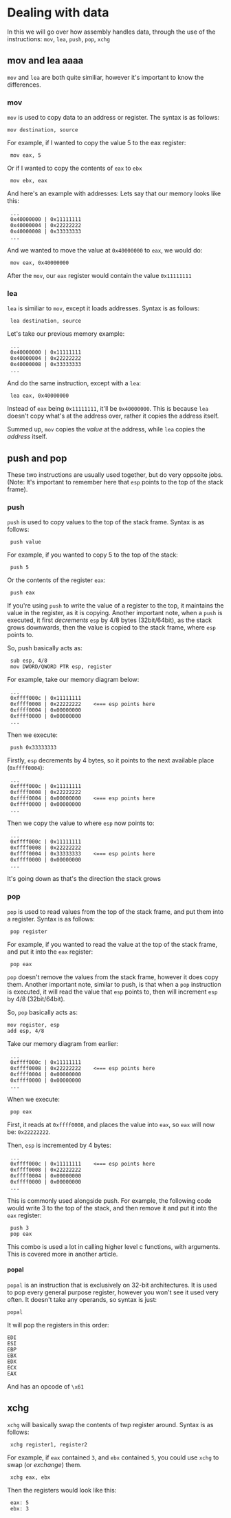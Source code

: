 # Dealing with data

In this we will go over how assembly handles data, through the use of the instructions: `mov`, `lea`, `push`, `pop`, `xchg`

## mov and lea aaaa

`mov` and `lea` are both quite similiar, however it's important to know the differences.

### mov

`mov` is used to copy data to an address or register. The syntax is as follows:

```text
mov destination, source
```

For example, if I wanted to copy the value 5 to the eax register:

```text
 mov eax, 5
```

Or if I wanted to copy the contents of `eax` to `ebx`

```text
 mov ebx, eax
```

And here's an example with addresses: Lets say that our memory looks like this:

```text
 ...
 0x40000000 | 0x11111111
 0x40000004 | 0x22222222
 0x40000008 | 0x33333333
 ...
```

And we wanted to move the value at `0x40000000` to `eax`, we would do:

```text
 mov eax, 0x40000000
```

After the `mov`, our `eax` register would contain the value `0x11111111`

### lea

`lea` is similiar to `mov`, except it loads addresses. Syntax is as follows:

```text
 lea destination, source
```

Let's take our previous memory example:

```text
 ...
 0x40000000 | 0x11111111
 0x40000004 | 0x22222222
 0x40000008 | 0x33333333
 ...
```

And do the same instruction, except with a `lea`:

```text
 lea eax, 0x40000000
```

Instead of `eax` being `0x11111111`, it'll be `0x40000000`. This is because `lea` doesn't copy what's at the address over, rather it copies the address itself.

Summed up, `mov` copies the _value_ at the address, while `lea` copies the _address_ itself.

## push and pop

These two instructions are usually used together, but do very oppsoite jobs. \(Note: It's important to remember here that `esp` points to the top of the stack frame\).

### push

`push` is used to copy values to the top of the stack frame. Syntax is as follows:

```text
 push value
```

For example, if you wanted to copy 5 to the top of the stack:

```text
 push 5
```

Or the contents of the register `eax`:

```text
 push eax
```

If you're using `push` to write the value of a register to the top, it maintains the value in the register, as it is copying. Another important note, when a `push` is executed, it first _decrements_ `esp` by 4/8 bytes \(32bit/64bit\), as the stack grows downwards, then the value is copied to the stack frame, where `esp` points to.

So, push basically acts as:

```text
 sub esp, 4/8
 mov DWORD/QWORD PTR esp, register
```

For example, take our memory diagram below:

```text
 ...
 0xffff000c | 0x11111111
 0xffff0008 | 0x22222222    <=== esp points here
 0xffff0004 | 0x00000000
 0xffff0000 | 0x00000000
 ...
```

Then we execute:

```text
 push 0x33333333
```

Firstly, `esp` decrements by 4 bytes, so it points to the next available place \(`0xffff0004`\):

```text
 ...
 0xffff000c | 0x11111111
 0xffff0008 | 0x22222222
 0xffff0004 | 0x00000000    <=== esp points here
 0xffff0000 | 0x00000000
 ...
```

Then we copy the value to where `esp` now points to:

```text
 ...
 0xffff000c | 0x11111111
 0xffff0008 | 0x22222222
 0xffff0004 | 0x33333333    <=== esp points here
 0xffff0000 | 0x00000000
 ...
```

It's going down as that's the direction the stack grows

### pop

`pop` is used to read values from the top of the stack frame, and put them into a register. Syntax is as follows:

```text
 pop register
```

For example, if you wanted to read the value at the top of the stack frame, and put it into the `eax` register:

```text
 pop eax
```

`pop` doesn't remove the values from the stack frame, however it does copy them. Another important note, similar to push, is that when a `pop` instruction is executed, it will read the value that `esp` points to, then will increment `esp` by 4/8 \(32bit/64bit\).

So, `pop` basically acts as:

```text
mov register, esp
add esp, 4/8
```

Take our memory diagram from earlier:

```text
 ...
 0xffff000c | 0x11111111
 0xffff0008 | 0x22222222    <=== esp points here
 0xffff0004 | 0x00000000
 0xffff0000 | 0x00000000
 ...
```

When we execute:

```text
 pop eax
```

First, it reads at `0xffff0008`, and places the value into `eax`, so `eax` will now be: `0x22222222`.

Then, `esp` is incremented by 4 bytes:

```text
 ...
 0xffff000c | 0x11111111    <=== esp points here
 0xffff0008 | 0x22222222
 0xffff0004 | 0x00000000
 0xffff0000 | 0x00000000
 ...
```

This is commonly used alongside push. For example, the following code would write 3 to the top of the stack, and then remove it and put it into the `eax` register:

```text
 push 3
 pop eax
```

This combo is used a lot in calling higher level c functions, with arguments. This is covered more in another article.

#### popal

`popal` is an instruction that is exclusively on 32-bit architectures.  It is used to pop every general purpose register, however you won't see it used very often. It doesn't take any operands, so syntax is just:

```text
popal
```

It will pop the registers in this order:

```text
EDI
ESI
EBP
EBX
EDX
ECX
EAX
```

And has an opcode of `\x61`

## xchg

`xchg` will basically swap the contents of twp register around. Syntax is as follows:

```text
 xchg register1, register2
```

For example, if `eax` contained `3`, and `ebx` contained `5`, you could use `xchg` to swap \(or _exchange_\) them.

```text
 xchg eax, ebx
```

Then the registers would look like this:

```text
 eax: 5
 ebx: 3
```

